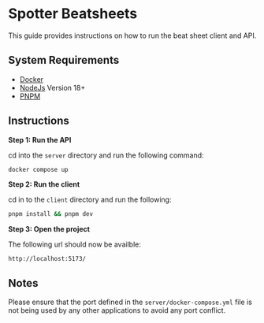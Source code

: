 # Spotter Beatsheets

This guide provides instructions on how to run the beat sheet client and API.

## System Requirements

- [Docker](https://www.docker.com/products/docker-desktop)
- [NodeJs](https://nodejs.org/en) Version 18+
- [PNPM](https://pnpm.io/)

## Instructions 

**Step 1: Run the API**

cd into the `server` directory and run the following command:

```bash
docker compose up
```

**Step 2: Run the client**

cd in to the `client` directory and run the following:

```bash
pnpm install && pnpm dev
```

**Step 3: Open the project**

The following url should now be availble:

```
http://localhost:5173/ 
```

## Notes

Please ensure that the port defined in the `server/docker-compose.yml` file is not being used by any other applications to avoid any port conflict.
